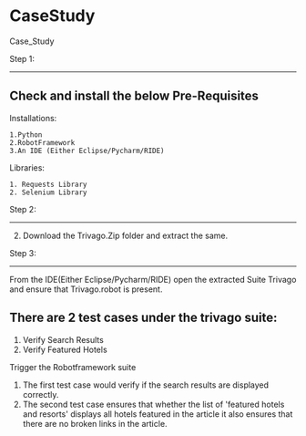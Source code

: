 # CaseStudy
Case_Study


Step 1:
************
Check and install the below Pre-Requisites
-----------------------

Installations:

	1.Python
	2.RobotFramework
	3.An IDE (Either Eclipse/Pycharm/RIDE)
	
Libraries:
	
	1. Requests Library
	2. Selenium Library

Step 2:
************
2. Download the Trivago.Zip folder and extract the same.

Step 3:
************

From the IDE(Either Eclipse/Pycharm/RIDE) open the extracted Suite Trivago and ensure that Trivago.robot is present.

There are 2 test cases under the trivago suite:
-----------------------------------------------

1. Verify Search Results 
2. Verify Featured Hotels

Trigger the Robotframework suite 

1. The first test case would verify if the search results are displayed correctly.
2. The second test case ensures that whether the list of 'featured hotels and resorts' displays all hotels featured in the article it also ensures that there are no broken links in the article.

